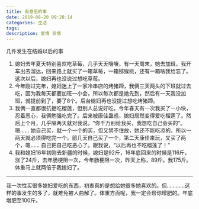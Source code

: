 ```yaml
---
title: 有意思的事
date: 2019-08-20 09:28:14
categories: 生活
tags:
description: 爱情 亲情 
---
```


几件发生在结婚以后的事

<!-- more -->   

1. 媳妇去年夏天特别喜欢吃草莓，几乎天天嚷嚷，有一天周末，她去加班，我开车出去溜达，回来路上就买了一箱草莓，一箱猕猴桃，还有一箱啥我给忘了。这次以后，媳妇再也没说过想吃草莓。
2. 今年刚过完年，媳妇迷上了一家冷串店的烤猪蹄，我俩三天两头的下班就过去吃，因为我每天都要加班一小会，所以每次都是她先到，然后有一天我没加班，就提前到了，要了8个。后台媳妇再也没提过想吃烤猪蹄。
3. 我俩一直都很抗拒吃榴莲，但别人总说好吃，今年春天有一次我买了一小块，忍着恶心，我俩勉强吃完了。后来被康佳蛊惑，媳妇居然变得爱吃榴莲了。然后上个月，几乎隔两天就对我说，“你千万别给我买，我想吃自己会买的”。嗯…… 她自己买，就一个一个的买，但又禁不住放，她还不能吃凉的，所以一两天就必须得吃完一个。前几天自己买了一个，第二天康佳来玩，又买了两个，嗯…… 自己把自己吃恶心了。跟我说，“以后再也不吃榴莲了！”
4. 我和媳妇16年初刚去新疆的时候，媳妇是92斤，16年底回来的时候是116斤，涨了24斤，去年肠梗阻一次，今年肠梗阻一次，昨天上称，89斤。我175斤。体重马上就两倍于我媳妇了。  
  
  
-----  
  
我一次性买很多媳妇爱吃的东西，初衷真的是想给她很多她喜欢的。但…………这样的事发生的多了，就难免被人曲解了。体重方面呢，我一定会帮你增肥的。年底增肥至100斤。
